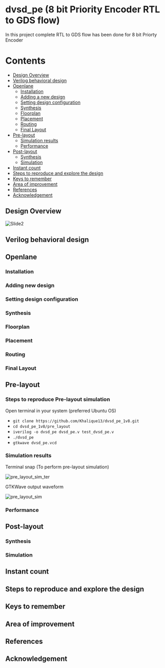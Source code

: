 # dvsd_pe (8 bit Priority Encoder RTL to GDS flow) 
In this project complete RTL to GDS flow has been done for 8 bit Priorty Encoder

# Contents
- [Design Overview](#design-overview )
- [Verilog behavioral design](#verilog-behavioral-design)
- [Openlane](#openlane)
	- [Installation](#installation)
	- [Adding a new design](#adding-new-design)
	- [Setting design configuration](#setting-design-configuration)
	- [Synthesis](#synthesis)
	- [Floorplan](#floorplan)
	- [Placement](#placement)
	- [Routing](#routing)
	- [Final Layout](#final-layout)
- [Pre-layout](#pre-layout)
	- [Simulation results](#simulation-results)
	- [Performance](#performance)
- [Post-layout](#post-layout)
	- [Synthesis](#synthesis)
	- [Simulation](#simulation)
- [Instant count](#instant-count)
- [Steps to reproduce and explore the design](#steps-to-reproduce-and-explore-the-design)
- [Keys to remember](#keys-to-remember)
- [Area of improvement](#area-of-improvement)
- [References](#references)
- [Acknowledgement](#acknowledgement)


## Design Overview

![Slide2](https://user-images.githubusercontent.com/80625515/130178718-6287da54-30a0-424d-9d31-e678ba448d59.JPG)

## Verilog behavioral design

## Openlane 

### Installation

### Adding new design

### Setting design configuration

### Synthesis

### Floorplan

### Placement

### Routing

### Final Layout

## Pre-layout



### Steps to reproduce Pre-layout simulation

 Open terminal in your system (preferred Ubuntu OS)

- `git clone https://github.com/Khalique13/dvsd_pe_1v8.git`
- `cd dvsd_pe_1v8/pre_layout`
- `iverilog -o dvsd_pe dvsd_pe.v test_dvsd_pe.v`
- `./dvsd_pe`
- `gtkwave dvsd_pe.vcd`

### Simulation results

  Terminal snap (To perform pre-layout simulation)
  
  ![pre_layout_sim_ter](https://user-images.githubusercontent.com/80625515/130051278-4923d434-75f6-44ed-88dd-3a2864a3b84b.png)

  GTKWave output waveform
  
  ![pre_layout_sim](https://user-images.githubusercontent.com/80625515/130084221-8654af3a-aaf5-417f-b290-c65f87536778.png)

### Performance

## Post-layout

### Synthesis

### Simulation

## Instant count

## Steps to reproduce and explore the design

## Keys to remember

## Area of improvement

## References

## Acknowledgement


